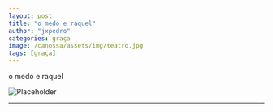 ```yaml
---
layout: post
title: "o medo e raquel"
author: "jxpedro"
categories: graça
image: /canossa/assets/img/teatro.jpg
tags: [graça]
---
```


<p >o medo e raquel</p>

![Placeholder](/canossa/assets/img/teatro.jpg)

<p></p>

<hr/>